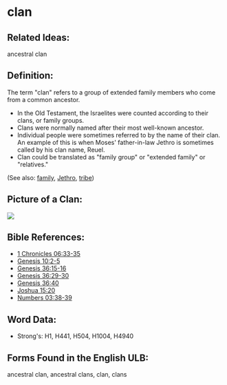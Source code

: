 # clan

## Related Ideas:

ancestral clan

## Definition:

The term "clan" refers to a group of extended family members who come from a common ancestor.

* In the Old Testament, the Israelites were counted according to their clans, or family groups.
* Clans were normally named after their most well-known ancestor.
* Individual people were sometimes referred to by the name of their clan. An example of this is when Moses' father-in-law Jethro is sometimes called by his clan name, Reuel.
* Clan could be translated as "family group" or "extended family" or "relatives."

(See also: [family](../other/family.md), [Jethro](../names/jethro.md), [tribe](../other/tribe.md))

## Picture of a Clan:

<a href="https://content.bibletranslationtools.org/WycliffeAssociates/en_tw/raw/branch/master/PNGs/c/Clan.png"><img src="https://content.bibletranslationtools.org/WycliffeAssociates/en_tw/raw/branch/master/PNGs/c/Clan.png" ></a>

## Bible References:

* [1 Chronicles 06:33-35](rc://en/tn/help/1ch/06/33)
* [Genesis 10:2-5](rc://en/tn/help/gen/10/02)
* [Genesis 36:15-16](rc://en/tn/help/gen/36/15)
* [Genesis 36:29-30](rc://en/tn/help/gen/36/29)
* [Genesis 36:40](rc://en/tn/help/gen/36/40)
* [Joshua 15:20](rc://en/tn/help/jos/15/20)
* [Numbers 03:38-39](rc://en/tn/help/num/03/38)

## Word Data:

* Strong's: H1, H441, H504, H1004, H4940

## Forms Found in the English ULB:

ancestral clan, ancestral clans, clan, clans

